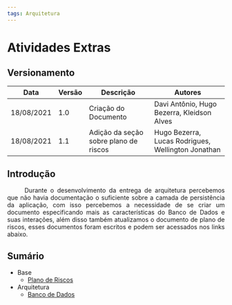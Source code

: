```yaml
---
tags: Arquitetura
---
```

# Atividades Extras

## Versionamento
| Data | Versão | Descrição | Autores |
| -------- | -------- | -------- | ---|
|   18/08/2021   |  1.0    |  Criação do Documento    | Davi Antônio, Hugo Bezerra, Kleidson Alves 
|   18/08/2021   |  1.1    |  Adição da seção sobre plano de riscos    | Hugo Bezerra, Lucas Rodrigues, Wellington Jonathan 

## Introdução
<div style="text-indent: 40px; text-align: justify">
<p>
Durante o desenvolvimento da entrega de arquitetura percebemos que não havia documentação o suficiente sobre a camada de persistência da aplicação, com isso percebemos a necessidade de se criar um documento especificando mais as características do Banco de Dados e suas interações, além disso também atualizamos o documento de plano de riscos, esses documentos foram escritos e podem ser acessados nos links abaixo.
</p>
</div>

## Sumário

- Base
    * [Plano de Riscos](../base/plano_de_riscos.md) 
- Arquitetura
    * [Banco de Dados](database.md)
